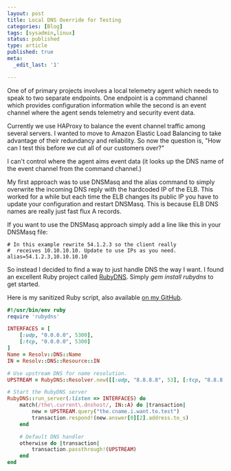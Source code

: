 ```yaml
---
layout: post
title: Local DNS Override for Testing
categories: [Blog]
tags: [sysadmin,linux]
status: published
type: article
published: true
meta:
  _edit_last: '1'

---
```


One of of primary projects involves a local telemetry agent which needs to speak to two separate endpoints. One endpoint is a command channel which provides configuration information while the second is an event channel where the agent sends telemetry and security event data.

Currently we use HAProxy to balance the event channel traffic among several servers. I wanted to move to Amazon Elastic Load Balancing to take advantage of their redundancy and reliability. So now the question is, "How can I test this before we cut all of our customers over?"

I can't control where the agent aims event data (it looks up the DNS name of the event channel from the command channel.) 

My first approach was to use DNSMasq and the alias command to simply overwrite the incoming DNS reply with the hardcoded IP of the ELB. This worked for a while but each time the ELB changes its public IP you have to update your configuration and restart DNSMasq. This is because ELB DNS names are really just fast flux A records.

If you want to use the DNSMasq approach simply add a line like this in your DNSMasq file:

```text
# In this example rewrite 54.1.2.3 so the client really 
#  receives 10.10.10.10. Update to use IPs as you need.
alias=54.1.2.3,10.10.10.10
```

So instead I decided to find a way to just handle DNS the way I want. I found an excellent Ruby project called [RubyDNS](https://github.com/ioquatix/rubydns). Simply _gem install rubydns_ to get started.

Here is my sanitized Ruby script, also available [on my GitHub](https://github.com/brooksgarrett/dnsstomp).

```ruby
#!/usr/bin/env ruby
require 'rubydns'

INTERFACES = [
    [:udp, "0.0.0.0", 5300],
    [:tcp, "0.0.0.0", 5300]
]
Name = Resolv::DNS::Name
IN = Resolv::DNS::Resource::IN

# Use upstream DNS for name resolution.
UPSTREAM = RubyDNS::Resolver.new([[:udp, "8.8.8.8", 53], [:tcp, "8.8.8.8", 53]])

# Start the RubyDNS server
RubyDNS::run_server(:listen => INTERFACES) do
    match(/the\.current\.dnshost/, IN::A) do |transaction|
        new = UPSTREAM.query("the.cname.i.want.to.test")
        transaction.respond!(new.answer[0][2].address.to_s)
    end

    # Default DNS handler
    otherwise do |transaction|
        transaction.passthrough!(UPSTREAM)
    end
end
```

